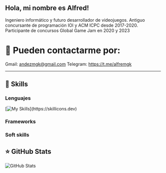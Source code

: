 ## Hola, mi nombre es Alfred!

Ingeniero informático y futuro desarrollador de videojuegos. Antiguo concursante de programación IOI y ACM ICPC desde 2017-2020. Participante de concursos Global Game Jam en 2020 y 2023

# 💬 Pueden contactarme por: 
Gmail: andezmgk@gmail.com
Telegram: https://t.me/alfremgk

---

## 🚀 Skills

### Lenguajes
[![My Skills](https://skillicons.dev/icons?i=js,html,css,c,cpp,java,python,dart,)](https://skillicons.dev)

### Frameworks


### Soft skills

## ⭐ GitHub Stats

![GitHub Stats](https://github-readme-stats.vercel.app/api?username=RedAlf121&show_icons=true)
